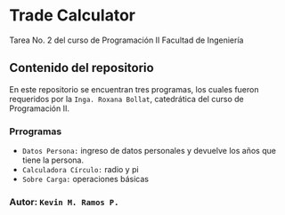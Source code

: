 # Trade Calculator 
Tarea No. 2 del curso de Programación II 
Facultad de Ingeniería

## Contenido del repositorio 
En este repositorio se encuentran tres programas, los cuales fueron requeridos por la 
`Inga. Roxana Bollat`, catedrática del curso de Programación II.

### Prrogramas 
- `Datos Persona:` ingreso de datos personales y devuelve los años que tiene la persona.
- `Calculadora Círculo:` radio y pi
- `Sobre Carga:` operaciones básicas

### Autor: `Kevin M. Ramos P.`
